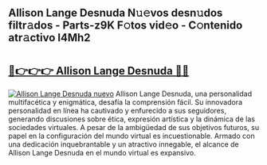 ## Allison Lange Desnuda N𝚞𝚎vos desn𝚞dos filtr𝚊dos - Parts-z9K F𝚘tos vid𝚎o - C𝚘ntenido atr𝚊ctivo l4Mh2

# <h2><a href="http://mbb1c4.tromn.icu/?c=Allison+Lange+Desnuda">🔗👉👉👉 Allison Lange Desnuda 🔗🔗</a></h2>

[![Allison Lange Desnuda nuevo](https://i.imgur.com/pEAQMta.gif)](http://mbb1c4.tromn.icu/?c=Allison+Lange+Desnuda)
Allison Lange Desnuda, una personalidad multifacética y enigmática, desafía la comprensión fácil. Su innovadora personalidad en línea ha cautivado y enfurecido a sus seguidores, generando discusiones sobre ética, expresión artística y la dinámica de las sociedades virtuales. A pesar de la ambigüedad de sus objetivos futuros, su papel en la configuración del mundo virtual es incuestionable. Armado con una dedicación inquebrantable y un atractivo innegable, el alcance de Allison Lange Desnuda en el mundo virtual es expansivo.
